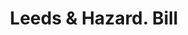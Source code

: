 ---
doi: 10.7916/D8X07K3F
date_other: '1853'
date_other_textual: '1853'
form: printed ephemera
genre:
- Invoices
name:
- Leeds & Hazard
object_in_context_url: https://biggert.cul.columbia.edu/items/view/ave_biggert_01051
subject_hierarchical_geographic:
- New York, New York, United States
subject_name:
- Leeds & Hazard
title: Leeds & Hazard. Bill
sort_title: Leeds & Hazard. Bill
call_number: ave_biggert_01051
coordinates:
- 40.71277777777778,-74.00583333333333
pid: ave_biggert_01051
identifiers: ave_biggert_01051
canvas_id: ldpd:396317
permalink: "/items/ave_biggert_01051/"
layout: iiif-image-page
---
